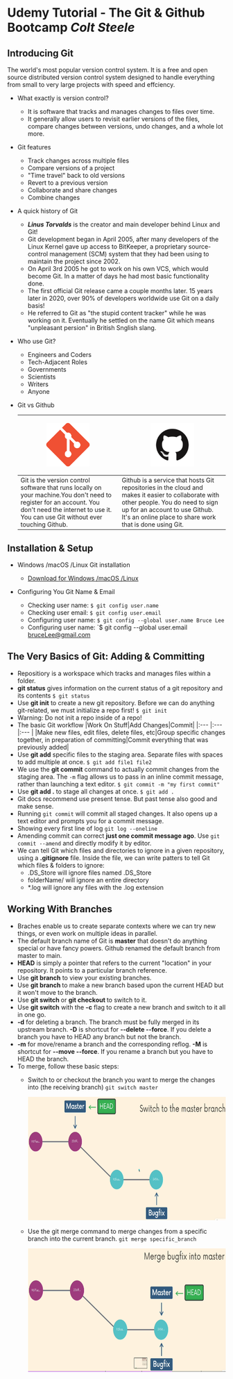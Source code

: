 # **Udemy Tutorial - The Git & Github Bootcamp ***Colt Steele*****

## **Introducing Git**
The world's most popular version control system. It is a free and open source distributed version control system designed to handle everything from small to very large projects with speed and effciency.
- What exactly is version control?
  - It is software that tracks and manages changes to files over time.
  - It generally allow users to revisit earlier versions of the files, compare changes between versions, undo changes, and a whole lot more.
- Git features
  - Track changes across multiple files
  - Compare versions of a project
  - "Time travel" back to old versions
  - Revert to a previous version
  - Collaborate and share changes
  - Combine changes
- A quick history of Git
  - ***Linus Torvalds*** is the creator and main developer behind Linux and Git!
  - Git development began in April 2005, after many developers of the Linux Kernel gave up access to BitKeeper, a proprietary source-control management (SCM) system that they had been using to maintain the project since 2002.
  - On April 3rd 2005 he got to work on his own VCS, which would become Git. In a matter of days he had most basic functionality done.
  - The first official Git release came a couple months later. 15 years later in 2020, over 90% of developers worldwide use Git on a daily basis!
  - He referred to Git as "the stupid content tracker" while he was working on it. Eventually he settled on the name Git which means "unpleasant persion" in British Snglish slang.
- Who use Git?
  - Engineers and Coders
  - Tech-Adjacent Roles
  - Governments
  - Scientists
  - Writers
  - Anyone
- Git vs Github

    | <p align="center"><img src="git_logo.png" width="100" height="100"></p>     | <p align="center"><img src="github_logo.png" width="100" height="100"></p>        |
    |:---                                                                         |                                                                               :---|
    |Git is the version control software that runs locally on your machine.You don't need to register for an account. You don't need the internet to use it. You can use Git without ever touching Github.                                         |Github is a service that hosts Git repositories in the cloud and makes it easier to collaborate with other people. You do need to sign up for an account to use Github. It's an online place to share work that is done using Git.                    |

## **Installation & Setup**
- Windows /macOS /Linux Git installation
  - [Download for Windows /macOS /Linux ](https://git-scm.com/downloads)

- Configuring You Git Name & Email
  - Checking user name: `$ git config user.name`
  - Checking user email: `$ git config user.email`
  - Configuring user name: `$ git config --global user.name Bruce Lee`
  - Configuring user name: `$ git config --global user.email bruceLee@gmail.com

## **The Very Basics of Git: Adding & Committing**
- Repositiory is a workspace which tracks and manages files within a folder.
- **git status** gives information on the current status of a git repository and its contents `$ git status`
- Use **git init** to create a new git repository. Before we can do anything git-related, we must initialize a repo first! `$ git init`
- Warning: Do not init a repo inside of a repo!
- The basic Git workflow
  |Work On Stuff|Add Changes|Commit|
  |:---         |:---       |:---  |
  |Make new files, edit files, delete files, etc|Group specific changes together, in preparation of committing|Commit everything that was previously added|
- Use **git add** specific files to the staging area. Separate files with spaces to add multiple at once. `$ git add file1 file2`
- We use the **git commit** command to actually commit changes from the staging area. The `-m` flag allows us to pass in an inline commit message, rather than launching a text editor. `$ git commit -m "my first commit"`
- Use **git add .** to stage all changes at once. `$ git add .`
- Git docs recommend use present tense. But past tense also good and make sense.
- Running `git commit` will commit all staged changes. It also opens up a text editor and prompts you for a commit message.
- Showing every first line of log `git log --oneline`
- Amending commit can correct **just one commit message ago**. Use `git commit --amend` and directly modify it by editor.
- We can tell Git which files and directories to ignore in a given repository, using a **.gitignore** file. Inside the file, we can write patters to tell Git which files & folders to ignore:
  - .DS_Store will ignore files named .DS_Store
  - folderName/ will ignore an entire directory
  - *.log will ignore any files with the .log extension

##  **Working With Branches**
- Braches enable us to create separate contexts where we can try new things, or even work on multiple ideas in parallel.
- The default branch name of Git is **master** that doesn't do anything special or have fancy powers. Github renamed the default branch from master to main.
- **HEAD** is simply a pointer that refers to the current "location" in your repository. It points to a particular branch reference.
- Use **git branch** to view your existing branches.
- Use **git branch <branch-name>** to make a new branch based upon the current HEAD but it won't move to the branch.
- Use **git switch <branch-name>** or **git checkout <branch-name>** to switch to it.
- Use **git switch** with the **-c** flag to create a new branch and switch to it all in one go.
- **-d** for deleting a branch. The branch must be fully merged in its upstream branch. **-D** is shortcut for **--delete --force**. If you delete a branch you have to HEAD any branch but not the branch.
- **-m** for move/rename a branch and the corresponding reflog. **-M** is shortcut for **--move --force**. If you rename a branch but you have to HEAD the branch.
- To merge, follow these basic steps:
  - Switch to or checkout the branch you want to merge the changes into (the receiving branch) `git switch master`
  
    <img src="switch2master.png" width="654" height="284"></p>
  
  - Use the git merge command to merge changes from a specific branch into the current branch. `git merge specific_branch` 
  
    <img src="merge2master.png" width="654" height="284"></p>
  
  
